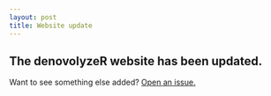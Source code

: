 ```yaml
---
layout: post
title: Website update
---
```


The denovolyzeR website has been updated.
-----

Want to see something else added? <a class="sidebar-nav-item" target="_blank" href="https://github.com/jamesware/denovolyzer.org/issues/new">Open an issue.</a>

